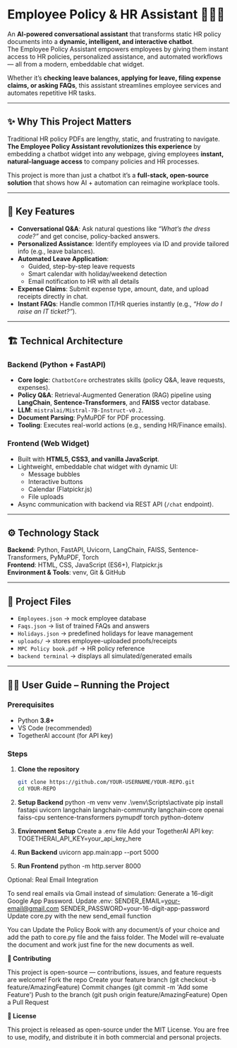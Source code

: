 # Employee Policy & HR Assistant 🧑‍💼🤖

An **AI-powered conversational assistant** that transforms static HR policy documents into a **dynamic, intelligent, and interactive chatbot**.  
The Employee Policy Assistant empowers employees by giving them instant access to HR policies, personalized assistance, and automated workflows — all from a modern, embeddable chat widget.  

Whether it’s **checking leave balances, applying for leave, filing expense claims, or asking FAQs**, this assistant streamlines employee services and automates repetitive HR tasks.  

---

## ✨ Why This Project Matters
Traditional HR policy PDFs are lengthy, static, and frustrating to navigate.  
**The Employee Policy Assistant revolutionizes this experience** by embedding a chatbot widget into any webpage, giving employees **instant, natural-language access** to company policies and HR processes.  

This project is more than just a chatbot it’s a **full-stack, open-source solution** that shows how AI + automation can reimagine workplace tools.  

---

## 🚀 Key Features
- **Conversational Q&A**: Ask natural questions like *“What’s the dress code?”* and get concise, policy-backed answers.
- **Personalized Assistance**: Identify employees via ID and provide tailored info (e.g., leave balances).
- **Automated Leave Application**:  
  - Guided, step-by-step leave requests  
  - Smart calendar with holiday/weekend detection  
  - Email notification to HR with all details  
- **Expense Claims**: Submit expense type, amount, date, and upload receipts directly in chat.  
- **Instant FAQs**: Handle common IT/HR queries instantly (e.g., *“How do I raise an IT ticket?”*).  

---

## 🏗️ Technical Architecture

### Backend (Python + FastAPI)
- **Core logic**: `ChatbotCore` orchestrates skills (policy Q&A, leave requests, expenses).  
- **Policy Q&A**: Retrieval-Augmented Generation (RAG) pipeline using **LangChain**, **Sentence-Transformers**, and **FAISS** vector database.  
- **LLM**: `mistralai/Mistral-7B-Instruct-v0.2`.  
- **Document Parsing**: PyMuPDF for PDF processing.  
- **Tooling**: Executes real-world actions (e.g., sending HR/Finance emails).  

### Frontend (Web Widget)
- Built with **HTML5, CSS3, and vanilla JavaScript**.  
- Lightweight, embeddable chat widget with dynamic UI:  
  - Message bubbles  
  - Interactive buttons  
  - Calendar (Flatpickr.js)  
  - File uploads  
- Async communication with backend via REST API (`/chat` endpoint).  

---

## ⚙️ Technology Stack
**Backend**: Python, FastAPI, Uvicorn, LangChain, FAISS, Sentence-Transformers, PyMuPDF, Torch  
**Frontend**: HTML, CSS, JavaScript (ES6+), Flatpickr.js  
**Environment & Tools**: venv, Git & GitHub  

---

## 📂 Project Files
- `Employees.json` → mock employee database  
- `Faqs.json` → list of trained FAQs and answers  
- `Holidays.json` → predefined holidays for leave management  
- `uploads/` → stores employee-uploaded proofs/receipts  
- `MPC Policy book.pdf` → HR policy reference  
- `backend terminal` → displays all simulated/generated emails  

---

## 🧑‍💻 User Guide – Running the Project

### Prerequisites
- Python **3.8+**  
- VS Code (recommended)  
- TogetherAI account (for API key)  

### Steps
1. **Clone the repository**  
   ```bash
   git clone https://github.com/YOUR-USERNAME/YOUR-REPO.git
   cd YOUR-REPO
   
2. **Setup Backend**
   python -m venv venv
   .\venv\Scripts\activate
   pip install fastapi uvicorn langchain langchain-community langchain-core openai faiss-cpu    sentence-transformers pymupdf torch python-dotenv

3. **Environment Setup**
   Create a .env file
   Add your TogetherAI API key:
   TOGETHERAI_API_KEY=your_api_key_here

4. **Run Backend**
   uvicorn app.main:app --port 5000

5. **Run Frontend**
   python -m http.server 8000

Optional: Real Email Integration

To send real emails via Gmail instead of simulation:
Generate a 16-digit Google App Password.
Update .env:
SENDER_EMAIL=your-email@gmail.com
SENDER_PASSWORD=your-16-digit-app-password
Update core.py with the new send_email function

You can Update the Policy Book with any document/s of your choice and add the path to core.py file and the faiss folder. The Model will re-evaluate the document and work just fine for the new documents as well.

**🤝 Contributing**

This project is open-source — contributions, issues, and feature requests are welcome!
Fork the repo
Create your feature branch (git checkout -b feature/AmazingFeature)
Commit changes (git commit -m 'Add some Feature')
Push to the branch (git push origin feature/AmazingFeature)
Open a Pull Request

**📜 License**

This project is released as open-source under the MIT License.
You are free to use, modify, and distribute it in both commercial and personal projects.
